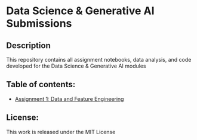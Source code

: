 # Data Science & Generative AI Submissions

## Description
This repository contains all assignment notebooks, data analysis, and code developed for the Data Science & Generative AI modules

## Table of contents:
- [Assignment 1: Data and Feature Engineering](./Assignment_1/2_01_data_and_feature_engineering_in_pandas_COMPLETED.ipynb)

## License:
This work is released under the MIT License
